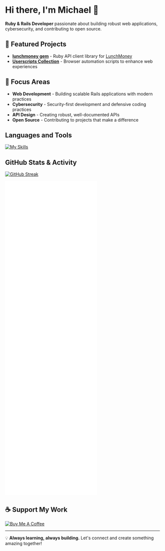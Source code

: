 # Hi there, I'm Michael 👋

**Ruby & Rails Developer** passionate about building robust web applications, cybersecurity, and contributing to open source.

## 🚀 Featured Projects

- **[lunchmoney gem](https://rubygems.org/gems/lunchmoney)** - Ruby API client library for [LunchMoney](http://lunchmoney.app/)
- **[Userscripts Collection](https://github.com/mmenanno/userscripts)** - Browser automation scripts to enhance web experiences

## 💼 Focus Areas

- **Web Development** - Building scalable Rails applications with modern practices
- **Cybersecurity** - Security-first development and defensive coding practices  
- **API Design** - Creating robust, well-documented APIs
- **Open Source** - Contributing to projects that make a difference

## Languages and Tools

[![My Skills](https://skillicons.dev/icons?i=ruby,rails,graphql,mysql,sqlite,redis,js,ts,githubactions,py,bash,git,cloudflare,docker,regex,ubuntu,nix&perline=6)](https://skillicons.dev)

## GitHub Stats & Activity

[![GitHub Streak](https://streak-stats.demolab.com/?user=mmenanno&theme=dark)](https://git.io/streak-stats)

![Metrics](https://github.com/mmenanno/mmenanno/blob/main/github-metrics.svg)

## ☕ Support My Work

<a href="https://www.buymeacoffee.com/mmenanno" target="_blank"><img src="https://cdn.buymeacoffee.com/buttons/v2/default-yellow.png" alt="Buy Me A Coffee" style="height: 60px !important;width: 217px !important;" ></a>

---

💡 **Always learning, always building.** Let's connect and create something amazing together!
